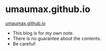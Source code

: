 # umaumax.github.io

[umaumax.github.io]( https://umaumax.github.io/ )

* This blog is for my own note.
* There is no guarantee about the contents.
* Be careful!
